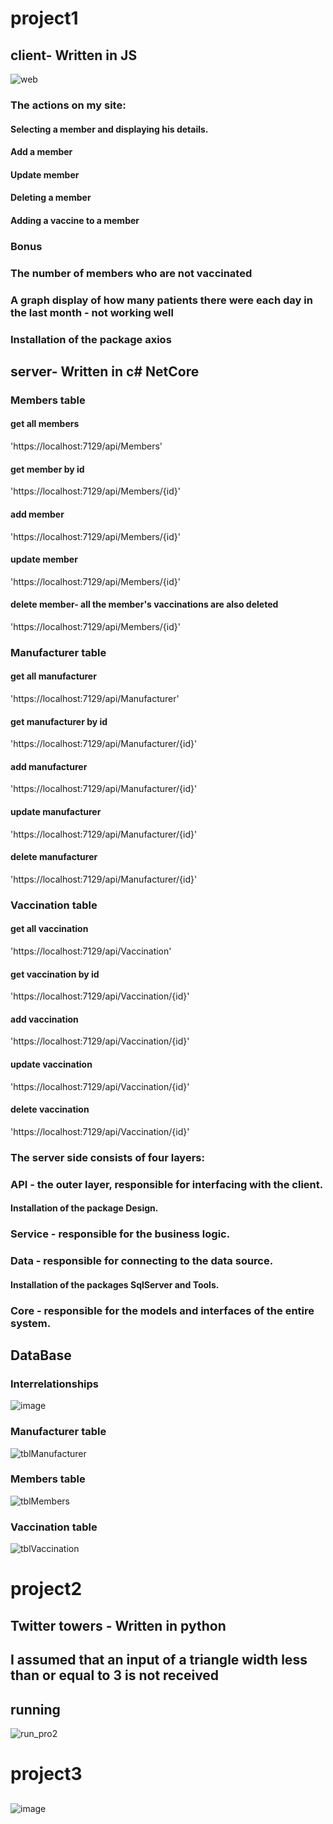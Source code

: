 # project1
## client- Written in JS
![web](https://github.com/estiHaker/Hadasim/assets/144729995/9d4141d6-e4e9-4e2e-bb48-6020fb913dc9)
### The actions on my site:
#### Selecting a member and displaying his details.
#### Add a member
#### Update member
#### Deleting a member
#### Adding a vaccine to a member
### Bonus
### The number of members who are not vaccinated
### A graph display of how many patients there were each day in the last month - not working well

### Installation of the package axios

## server- Written in c# NetCore
### Members table
#### get all members
'https://localhost:7129/api/Members'
#### get member by id
'https://localhost:7129/api/Members/{id}'
#### add member
'https://localhost:7129/api/Members/{id}'
#### update member
'https://localhost:7129/api/Members/{id}'
#### delete member- all the member's vaccinations are also deleted
'https://localhost:7129/api/Members/{id}'

### Manufacturer table
#### get all manufacturer
'https://localhost:7129/api/Manufacturer'
#### get manufacturer by id
'https://localhost:7129/api/Manufacturer/{id}'
#### add manufacturer
'https://localhost:7129/api/Manufacturer/{id}'
#### update manufacturer
'https://localhost:7129/api/Manufacturer/{id}'
#### delete manufacturer
'https://localhost:7129/api/Manufacturer/{id}'

### Vaccination table
#### get all vaccination
'https://localhost:7129/api/Vaccination'
#### get vaccination by id
'https://localhost:7129/api/Vaccination/{id}'
#### add vaccination
'https://localhost:7129/api/Vaccination/{id}'
#### update vaccination
'https://localhost:7129/api/Vaccination/{id}'
#### delete vaccination
'https://localhost:7129/api/Vaccination/{id}'

### The server side consists of four layers:
### API - the outer layer, responsible for interfacing with the client.
#### Installation of the package Design.
### Service - responsible for the business logic.
### Data - responsible for connecting to the data source.
#### Installation of the packages SqlServer and Tools.
### Core - responsible for the models and interfaces of the entire system.


## DataBase
### Interrelationships
![image](https://github.com/estiHaker/Hadasim/assets/144729995/28ab25d1-b801-4d40-997e-8e9ffa39ca81)
### Manufacturer table
![tblManufacturer](https://github.com/estiHaker/Hadasim/assets/144729995/81c52ada-d509-41ca-ab2c-618f07c59b7d)
### Members table
![tblMembers](https://github.com/estiHaker/Hadasim/assets/144729995/d16cb662-d5f3-4495-bf47-2f324c05a98a)
### Vaccination table
![tblVaccination](https://github.com/estiHaker/Hadasim/assets/144729995/09368052-d577-4872-8435-e27bb9ebbfec)

# project2
## Twitter towers - Written in python
## I assumed that an input of a triangle width less than or equal to 3 is not received
## running
![run_pro2](https://github.com/estiHaker/Hadasim/assets/144729995/a5ca25b0-51b4-483f-adb5-1c4b175967c4)
# project3
##
![image](https://github.com/estiHaker/Hadasim/assets/144729995/7516161d-f54d-49e0-9203-71f17f586a69)

